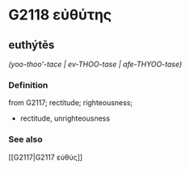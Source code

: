 # G2118 εὐθύτης

## euthýtēs

_(yoo-thoo'-tace | ev-THOO-tase | afe-THYOO-tase)_

### Definition

from G2117; rectitude; righteousness; 

- rectitude, unrighteousness

### See also

[[G2117|G2117 εὐθύς]]
